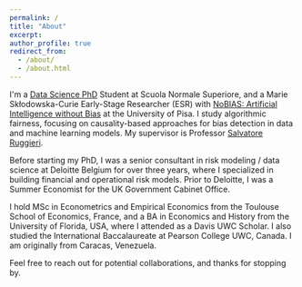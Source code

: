 ```yaml
---
permalink: /
title: "About"
excerpt:
author_profile: true
redirect_from: 
  - /about/
  - /about.html
---
```


I'm a [Data Science PhD]( https://www.phd-ai.it/) Student at Scuola Normale Superiore, and a Marie Skłodowska-Curie Early-Stage Researcher (ESR) with [NoBIAS: Artificial Intelligence without Bias](https://nobias-project.eu/) at the University of Pisa. I study algorithmic fairness, focusing on causality-based approaches for bias detection in data and machine learning models. My supervisor is Professor [Salvatore Ruggieri](http://pages.di.unipi.it/ruggieri/).

Before starting my PhD, I was a senior consultant in risk modeling / data science at Deloitte Belgium for over three years, where I specialized in building financial and operational risk models. Prior to Deloitte, I was a Summer Economist for the UK Government Cabinet Office.

I hold MSc in Econometrics and Empirical Economics from the Toulouse School of Economics, France, and a BA in Economics and History from the University of Florida, USA, where I attended as a Davis UWC Scholar. I also studied the International Baccalaureate at Pearson College UWC, Canada. I am originally from Caracas, Venezuela.

Feel free to reach out for potential collaborations, and thanks for stopping by.